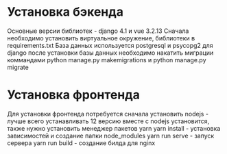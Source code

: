 
# Установка бэкенда
Основные версии библиотек - django 4.1 и vue 3.2.13
Сначала необходимо установить виртуальное окружение, библиотеки в requirements.txt
База данных используется postgresql и psycopg2 для django
после установки базы данных необходимо накатить миграции коммандами python manage.py makemigrations и python manage.py migrate

# Установка фронтенда
Для установки фронтенда потребуется сначала установить nodejs - лучше всего устанавливать 12 версию
вместе с nodejs установится, также нужно установить менеджер пакетов yarn
yarn install - установка зависимостей и создание папки node_modules
yarn run serve - запуск сервера
yarn run build - создание билда для nginx
